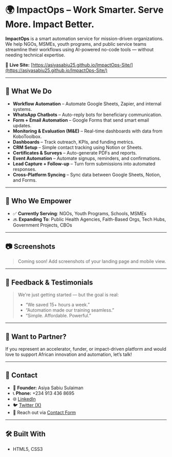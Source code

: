 # 🌍 ImpactOps – Work Smarter. Serve More. Impact Better.

**ImpactOps** is a smart automation service for mission-driven organizations. We help NGOs, MSMEs, youth programs, and public service teams streamline their workflows using AI-powered no-code tools — without needing technical expertise.

🔗 **Live Site:** [https://asiyasabiu25.github.io/ImpactOps-Site/](https://asiyasabiu25.github.io/ImpactOps-Site/)

---

## 🚀 What We Do

- **Workflow Automation** – Automate Google Sheets, Zapier, and internal systems.
- **WhatsApp Chatbots** – Auto-reply bots for beneficiary communication.
- **Form + Email Automation** – Google Forms that send smart email updates.
- **Monitoring & Evaluation (M&E)** – Real-time dashboards with data from KoboToolbox.
- **Dashboards** – Track outreach, KPIs, and funding metrics.
- **CRM Setup** – Simple contact tracking using Notion or Sheets.
- **Certificates & Surveys** – Auto-generate PDFs and reports.
- **Event Automation** – Automate signups, reminders, and confirmations.
- **Lead Capture + Follow-up** – Turn form submissions into automated responses.
- **Cross-Platform Syncing** – Sync data between Google Sheets, Notion, and Forms.

---

## 🎯 Who We Empower

- ✅ **Currently Serving**: NGOs, Youth Programs, Schools, MSMEs
- 🔜 **Expanding To**: Public Health Agencies, Faith-Based Orgs, Tech Hubs, Government Projects, CBOs

---

## 📷 Screenshots

> Coming soon! Add screenshots of your landing page and mobile view.

---

## 💬 Feedback & Testimonials

> We're just getting started — but the goal is real:
> - “We saved 15+ hours a week.”
> - “Automation made our training seamless.”
> - “Simple. Affordable. Powerful.”

---

## 🤝 Want to Partner?

If you represent an accelerator, funder, or impact-driven platform and would love to support African innovation and automation, let’s talk!

---

## 📩 Contact

- 💼 **Founder:** Asiya Sabiu Sulaiman  
- 📞 **Phone:** +234 913 436 8695  
- 🌐 [LinkedIn](https://www.linkedin.com/in/asiya-sabiu)  
- 🐦 [Twitter (X)](https://x.com/asiyasabiu25)  
- 📧 Reach out via [Contact Form](https://asiyasabiu25.github.io/ImpactOps-Site/#contact)

---

## 🛠️ Built With

- HTML5, CSS3
